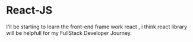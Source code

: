 # React-JS
I'll be starting to learn the front-end frame work react , i think react library will be helpfull for my FullStack Developer Journey.
